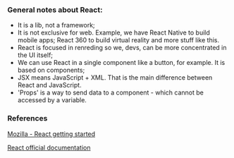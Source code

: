 ### General notes about React:

- It is a lib, not a framework;
- It is not exclusive for web. Example, we have React Native to build mobile apps; React 360 to build virtual reality and more stuff like this.
- React is focused in renreding so we, devs, can be more concentrated in the UI itself;
- We can use React in a single component like a button, for example. It is based on components;
- JSX means JavaScript + XML. That is the main difference between React and JavaScript.
- 'Props' is a way to send data to a component - which cannot be accessed by a variable.


### References
[Mozilla - React getting started](https://developer.mozilla.org/pt-BR/docs/Learn/Tools_and_testing/Client-side_JavaScript_frameworks/React_getting_started)

[React official documentation](https://react.dev/learn)